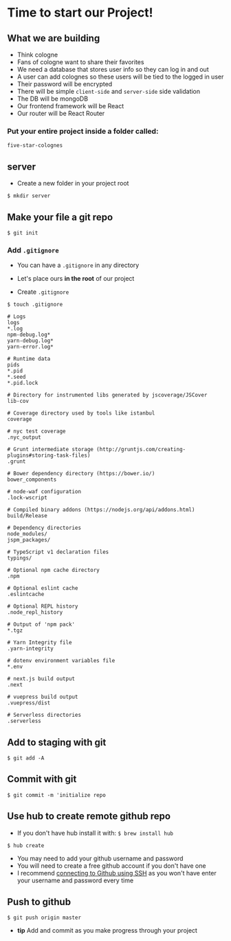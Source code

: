 # Time to start our Project!

## What we are building
* Think cologne
* Fans of cologne want to share their favorites 
* We need a database that stores user info so they can log in and out
* A user can add colognes so these users will be tied to the logged in user
* Their password will be encrypted
* There will be simple `client-side` and `server-side` side validation
* The DB will be mongoDB
* Our frontend framework will be React
* Our router will be React Router

### Put your entire project inside a folder called:

`five-star-colognes`

## server
* Create a new folder in your project root

`$ mkdir server`

## Make your file a git repo
`$ git init`

### Add `.gitignore`
* You can have a `.gitignore` in any directory
* Let's place ours **in the root** of our project

* Create `.gitignore`

`$ touch .gitignore`

```
# Logs
logs
*.log
npm-debug.log*
yarn-debug.log*
yarn-error.log*

# Runtime data
pids
*.pid
*.seed
*.pid.lock

# Directory for instrumented libs generated by jscoverage/JSCover
lib-cov

# Coverage directory used by tools like istanbul
coverage

# nyc test coverage
.nyc_output

# Grunt intermediate storage (http://gruntjs.com/creating-plugins#storing-task-files)
.grunt

# Bower dependency directory (https://bower.io/)
bower_components

# node-waf configuration
.lock-wscript

# Compiled binary addons (https://nodejs.org/api/addons.html)
build/Release

# Dependency directories
node_modules/
jspm_packages/

# TypeScript v1 declaration files
typings/

# Optional npm cache directory
.npm

# Optional eslint cache
.eslintcache

# Optional REPL history
.node_repl_history

# Output of 'npm pack'
*.tgz

# Yarn Integrity file
.yarn-integrity

# dotenv environment variables file
*.env

# next.js build output
.next

# vuepress build output
.vuepress/dist

# Serverless directories
.serverless
```

## Add to staging with git
`$ git add -A`

## Commit with git
`$ git commit -m 'initialize repo`

## Use hub to create remote github repo
* If you don't have hub install it with: `$ brew install hub`

`$ hub create`

* You may need to add your github username and password
* You will need to create a free github account if you don't have one
* I recommend [connecting to Github using SSH](https://help.github.com/articles/connecting-to-github-with-ssh/) as you won't have enter your username and password every time

## Push to github
`$ git push origin master`

* **tip** Add and commit as you make progress through your project
